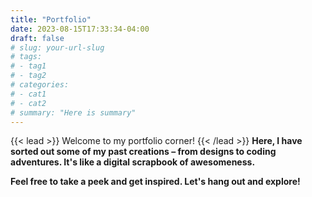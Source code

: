 ```yaml
---
title: "Portfolio"
date: 2023-08-15T17:33:34-04:00
draft: false
# slug: your-url-slug
# tags:
# - tag1
# - tag2
# categories:
# - cat1
# - cat2
# summary: "Here is summary"
---
```

{{< lead >}}
Welcome to my portfolio corner! 
{{< /lead >}}
**Here, I have sorted out some of my past creations – from designs to coding adventures. It's like a digital scrapbook of awesomeness.** 

**Feel free to take a peek and get inspired. Let's hang out and explore!**
